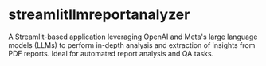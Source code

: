# streamlitllmreportanalyzer
A Streamlit-based application leveraging OpenAI and Meta's large language models (LLMs) to perform in-depth analysis and extraction of insights from PDF reports. Ideal for automated report analysis and QA tasks.
